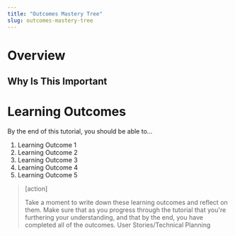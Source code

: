 ```yaml
---
title: "Outcomes Mastery Tree"
slug: outcomes-mastery-tree
---
```


# Overview

## Why Is This Important


# Learning Outcomes

By the end of this tutorial, you should be able to...

1. Learning Outcome 1
1. Learning Outcome 2
1. Learning Outcome 3
1. Learning Outcome 4
1. Learning Outcome 5

>[action]
>
> Take a moment to write down these learning outcomes and reflect on them. Make sure that as you progress through the tutorial that you're furthering your understanding, and that by the end, you have completed all of the outcomes.
User Stories/Technical Planning
